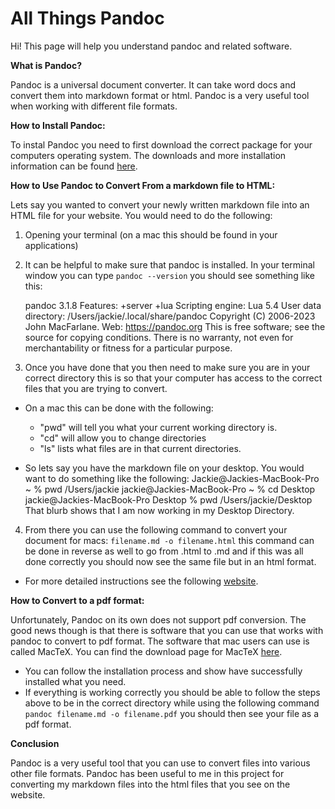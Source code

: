 # All Things Pandoc

Hi! This page will help you understand pandoc and related software.

**What is Pandoc?**

Pandoc is a universal document converter. It can take word docs and convert them into markdown format or html. Pandoc is a very useful tool when working with different file formats. 

**How to Install Pandoc:**

To instal Pandoc you need to first download the correct package for your computers operating system. The downloads and more installation information can be found [here](https://pandoc.org/installing.html). 

**How to Use Pandoc to Convert From a markdown file to HTML:**

Lets say you wanted to convert your newly written markdown file into an HTML file for your website. You would need to do the following:

1. Opening your terminal (on a mac this should be found in your applications)

2. It can be helpful to make sure that pandoc is installed. In your terminal window you can type `pandoc --version` you should see something like this:

	pandoc 3.1.8
	Features: +server +lua
	Scripting engine: Lua 5.4
	User data directory: /Users/jackie/.local/share/pandoc
	Copyright (C) 2006-2023 John MacFarlane. Web: https://pandoc.org
	This is free software; see the source for copying conditions. There is no warranty, not even for merchantability or fitness for a particular purpose.
	
3. Once you have done that you then need to make sure you are in your correct directory this is so that your computer has access to the correct files that you are trying to convert. 

- On a mac this can be done with the following:
	- "pwd" will tell you what your current working directory is. 
	- "cd" will allow you to change directories 
	- "ls" lists what files are in that current directories. 
	
- So lets say you have the markdown file on your desktop. You would want to do something like the following:
	Jackie@Jackies-MacBook-Pro ~ % pwd
	/Users/jackie
	jackie@Jackies-MacBook-Pro ~ % cd Desktop
	jackie@Jackies-MacBook-Pro Desktop % pwd
	/Users/jackie/Desktop
	That blurb shows that I am now working in my Desktop Directory.
	
4. From there you can use the following command to convert your document for macs: `filename.md -o filename.html` this command can be done in reverse as well to go from .html to .md and if this was all done correctly you should now see the same file but in an html format. 
- For more detailed instructions see the following [website](https://pandoc.org/getting-started.html).

**How to Convert to a pdf format:**

Unfortunately, Pandoc on its own does not support pdf conversion. The good news though is that there is software that you can use that works with pandoc to convert to pdf format.  The software that mac users can use is called MacTeX. You can find the download page for MacTeX [here](https://tug.org/mactex/mactex-download.html). 
- You can follow the installation process and show have successfully installed what you need.   
- If everything is working correctly you should be able to follow the steps above to be in the correct directory while using the following command `pandoc filename.md -o filename.pdf` you should then see your file as a pdf format. 

**Conclusion** 

Pandoc is a very useful tool that you can use to convert files into various other file formats. Pandoc has been useful to me in this project for converting my markdown files into the html files that you see on the website. 
